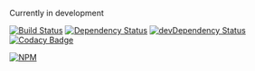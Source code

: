 Currently in development

[![Build Status](https://travis-ci.org/onstagejs/studio.svg?branch=master)](https://travis-ci.org/onstagejs/studio)
[![Dependency Status](https://david-dm.org/onstagejs/studio.svg)](https://david-dm.org/onstagejs/studio)
[![devDependency Status](https://david-dm.org/onstagejs/studio/dev-status.svg)](https://david-dm.org/onstagejs/studio#info=devDependencies)
[![Codacy Badge](https://www.codacy.com/project/badge/befaf49356ff402a830c45ee0f0ce1a0)](https://www.codacy.com/public/ericholiveira10/studio)

[![NPM](https://nodei.co/npm/studio.png?downloads=true&downloadRank=true&stars=true)](https://nodei.co/npm/studio/)

